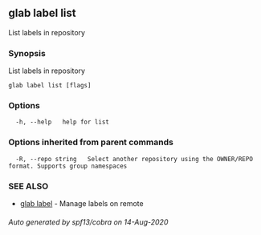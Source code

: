 ## glab label list

List labels in repository

### Synopsis

List labels in repository

```
glab label list [flags]
```

### Options

```
  -h, --help   help for list
```

### Options inherited from parent commands

```
  -R, --repo string   Select another repository using the OWNER/REPO format. Supports group namespaces
```

### SEE ALSO

* [glab label](glab_label.md)	 - Manage labels on remote

###### Auto generated by spf13/cobra on 14-Aug-2020
